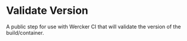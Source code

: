 # Validate Version

A public step for use with Wercker CI that will validate the version of the build/container.
